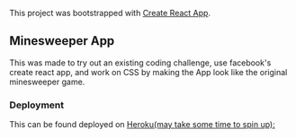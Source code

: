 This project was bootstrapped with [Create React App](https://github.com/facebook/create-react-app).

## Minesweeper App

This was made to try out an existing coding challenge, use facebook's create react app, and work on CSS by making the App look like the original minesweeper game. 

### Deployment

This can be found deployed on [Heroku(may take some time to spin up):](https://psfonsekaminesweeper.herokuapp.com/)
